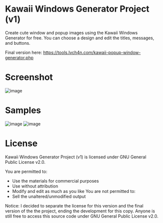 # Kawaii Windows Generator Project (v1)
Create cute window and popup images using the Kawaii Windows Generator for free. You can choose a design and edit the titles, messages, and buttons.

Final version here: https://tools.lvch4n.com/kawaii-popup-window-generator.php


# Screenshot
![image](https://user-images.githubusercontent.com/69886523/143730621-a9d3a2c0-cc5a-4905-85b2-615b7614b31e.png)

# Samples
![image](https://user-images.githubusercontent.com/69886523/143730686-4d00ce48-4fb1-438d-a93e-957432c001e7.png)
![image](https://user-images.githubusercontent.com/69886523/143730777-0bdeb55c-c2f1-43d0-90db-3877d4174525.png)

# License
Kawaii Windows Generator Project (v1) is licensed under GNU General Public License v2.0. 

You are permitted to:
- Use the materials for commercial purposes
- Use without attribution
- Modify and edit as much as you like
You are not permitted to:
- Sell the unaltered/unmodified output

Notice: I decided to separate the license for this version and the final version of the the project, ending the development for this copy. Anyone is still free to access this source code under GNU General Public License v2.0.

